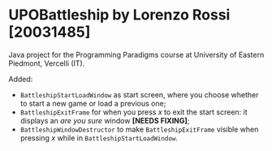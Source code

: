 # UPOBattleship by Lorenzo Rossi [20031485]
Java project for the Programming Paradigms course at University of Eastern Piedmont, Vercelli (IT).

Added:
 - `BattleshipStartLoadWindow` as start screen, where you choose whether to start a new game or load a previous one;
 - `BattleshipExitFrame` for when you press *x* to exit the start screen: it displays an *are you sure* window **[NEEDS FIXING]**;
 - `BattleshipWindowDestructor` to make `BattleshipExitFrame` visible when pressing *x* while in `BattleshipStartLoadWindow`.
 